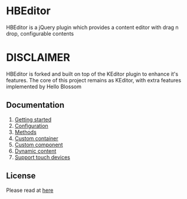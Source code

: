 # HBEditor
HBEditor is a jQuery plugin which provides a content editor with drag n drop, configurable contents

# DISCLAIMER
HBEditor is forked and built on top of the KEditor plugin to enhance it's features. The core of this project remains as KEditor, with extra features implemented by Hello Blossom
  
## Documentation
1. [Getting started](./docs/getting_started.md)
1. [Configuration](./docs/configuration.md)
1. [Methods](./docs/methods.md)
1. [Custom container](./docs/custom_container.md)
1. [Custom component](./docs/custom_component.md)
1. [Dynamic content](./docs/dynamic_content.md)
1. [Support touch devices](./docs/support_touch_devices.md)

## License
Please read at [here](./LICENSE.md)
